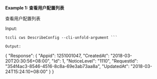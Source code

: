 **Example 1: 查看用户配置列表**

查看用户配置列表

Input: 

```
tccli cws DescribeConfig --cli-unfold-argument ```

Output: 
```
{
    "Response": {
        "Appid": 1251001047,
        "CreatedAt": "2018-03-20T20:30:56+08:00",
        "Id": 1,
        "NoticeLevel": "1110",
        "RequestId": "354f4ac3-8546-4516-8c8a-69e3ab73aa8a",
        "UpdatedAt": "2018-03-24T15:24:10+08:00"
    }
}
```


